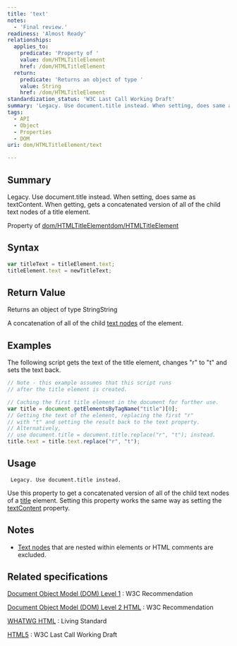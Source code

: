 ```yaml
---
title: 'text'
notes:
  - 'Final review.'
readiness: 'Almost Ready'
relationships:
  applies_to:
    predicate: 'Property of '
    value: dom/HTMLTitleElement
    href: /dom/HTMLTitleElement
  return:
    predicate: 'Returns an object of type '
    value: String
    href: /dom/HTMLTitleElement
standardization_status: 'W3C Last Call Working Draft'
summary: 'Legacy. Use document.title instead. When setting, does same as textContent. When getting, gets a concatenated version of all of the child text nodes of a title element.'
tags:
  - API
  - Object
  - Properties
  - DOM
uri: dom/HTMLTitleElement/text

---
```

## Summary

Legacy. Use document.title instead. When setting, does same as textContent. When getting, gets a concatenated version of all of the child text nodes of a title element.

Property of [dom/HTMLTitleElement](/dom/HTMLTitleElement)[dom/HTMLTitleElement](/dom/HTMLTitleElement)

## Syntax

``` js
var titleText = titleElement.text;
titleElement.text = newTitleText;
```

## Return Value

Returns an object of type StringString

A concatenation of all of the child [text nodes](/dom/Text) of the element.

## Examples

The following script gets the text of the title element, changes "r" to "t" and sets the text back.

``` js
// Note - this example assumes that this script runs
// after the title element is created.

// Caching the first title element in the document for further use.
var title = document.getElementsByTagName("title")[0];
// Getting the text of the element, replacing the first "r"
// with "t" and setting the result back to the text property.
// Alternatively,
// use document.title = document.title.replace("r", "t"); instead.
title.text = title.text.replace("r", "t");
```

## Usage

     Legacy. Use document.title instead.

Use this property to get a concatenated version of all of the child text nodes of a [title](/html/elements/title) element. Setting this property works the same way as setting the [textContent](/dom/Node/textContent) property.

## Notes

-   [Text nodes](/dom/Text) that are nested within elements or HTML comments are excluded.

## Related specifications

[Document Object Model (DOM) Level 1](http://www.w3.org/TR/REC-DOM-Level-1/level-one-html.html#ID-77500413)
:   W3C Recommendation

[Document Object Model (DOM) Level 2 HTML](http://www.w3.org/TR/DOM-Level-2-HTML/html.html#ID-77500413)
:   W3C Recommendation

[WHATWG HTML](http://www.whatwg.org/specs/web-apps/current-work/multipage/semantics.html#dom-title-text)
:   Living Standard

[HTML5](http://www.w3.org/TR/html5/text-level-semantics.html#dom-a-text)
:   W3C Last Call Working Draft
